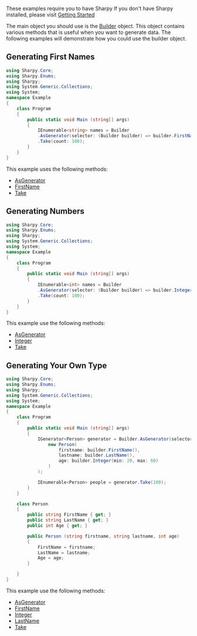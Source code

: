 These examples require you to have Sharpy
If you don't have Sharpy installed, please visit [Getting Started](./getting.started.md)

The main object you should use is the [Builder](xref:Sharpy.Builder) object.
This object contains various methods that is useful when you want to generate data.
The following examples will demonstrate how you could use the builder object.


## Generating First Names ##

```csharp
using Sharpy.Core;
using Sharpy.Enums;
using Sharpy;
using System.Generic.Collections;
using System;
namespace Example
{
    class Program
    {
        public static void Main (string[] args)
        {
            IEnumerable<string> names = Builder
            .AsGenerator(selector: (Builder builder) => builder.FirstName(gender: Gender.Male))
            .Take(count: 100);
        }
    }
}
```
This example uses the following methods:
* [AsGenerator](xref:Sharpy.Builder.AsGenerator``2(``0,System.Func{``0,``1}))
* [FirstName](xref:Sharpy.Builder.FirstName)
* [Take](xref:Sharpy.Core.Linq.Extensions.Take``1(Sharpy.Core.IGenerator{``0},System.Int32))

## Generating Numbers ##

```csharp
using Sharpy.Core;
using Sharpy.Enums;
using Sharpy;
using System.Generic.Collections;
using System;
namespace Example
{
    class Program
    {
        public static void Main (string[] args)
        {
            IEnumerable<int> names = Builder
            .AsGenerator(selector: (Builder builder) => builder.Integer(min: 10, max: 100))
            .Take(count: 100);
        }
    }
}
```
This example use the following methods:
* [AsGenerator](xref:Sharpy.Builder.AsGenerator``2(``0,System.Func{``0,``1}))
* [Integer](xref:Sharpy.Builder.Integer(System.Int32,System.Int32))
* [Take](xref:Sharpy.Core.Linq.Extensions.Take``1(Sharpy.Core.IGenerator{``0},System.Int32))


## Generating Your Own Type ##

```csharp
using Sharpy.Core;
using Sharpy.Enums;
using Sharpy;
using System.Generic.Collections;
using System;
namespace Example
{
    class Program
    {
        public static void Main (string[] args)
        {
            IGenerator<Person> generator = Builder.AsGenerator(selector: (Builder builder) =>
                new Person(
                    firstname: builder.FirstName(),
                    lastname: builder.LastName(),
                    age: builder.Integer(min: 20, max: 60)
                )
            );

            IEnumerable<Person> people = generator.Take(100);
        }
    }

    class Person
    {
        public string FirstName { get; }
        public string LastName { get; }
        public int Age { get; }

        public Person (string firstname, string lastname, int age)
        {
            FirstName = firstname;
            LastName = lastname;
            Age = age;
        }

    }
}
```
This example use the following methods:
* [AsGenerator](xref:Sharpy.Builder.AsGenerator``2(``0,System.Func{``0,``1}))
* [FirstName](xref:Sharpy.Builder.FirstName)
* [Integer](xref:Sharpy.Builder.Integer(System.Int32,System.Int32))
* [LastName](xref:Sharpy.Builder.LastName)
* [Take](xref:Sharpy.Core.Linq.Extensions.Take``1(Sharpy.Core.IGenerator{``0},System.Int32))

